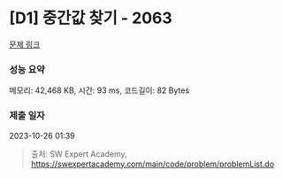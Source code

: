 # [D1] 중간값 찾기 - 2063 

[문제 링크](https://swexpertacademy.com/main/code/problem/problemDetail.do?contestProbId=AV5QPsXKA2UDFAUq) 

### 성능 요약

메모리: 42,468 KB, 시간: 93 ms, 코드길이: 82 Bytes

### 제출 일자

2023-10-26 01:39



> 출처: SW Expert Academy, https://swexpertacademy.com/main/code/problem/problemList.do